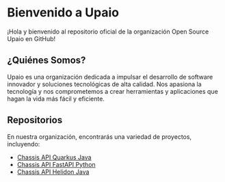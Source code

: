 # Bienvenido a Upaio

¡Hola y bienvenido al repositorio oficial de la organización Open Source Upaio en GitHub!

## ¿Quiénes Somos?

Upaio es una organización dedicada a impulsar el desarrollo de software innovador y soluciones tecnológicas de alta calidad. Nos apasiona la tecnología y nos comprometemos a crear herramientas y aplicaciones que hagan la vida más fácil y eficiente.

## Repositorios

En nuestra organización, encontrarás una variedad de proyectos, incluyendo:

- [Chassis API Quarkus Java](https://github.com/upa-io/microservice-chassis-quarkus-java)
- [Chassis API FastAPI Python](https://github.com/upa-io/py-microservice-poc)
- [Chassis API Helidon Java](https://github.com/upa-io/helidon-chassis-java)
